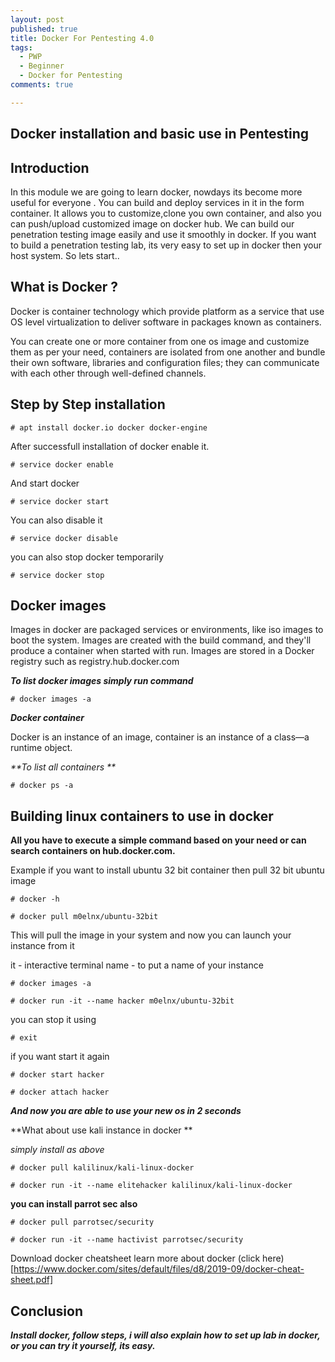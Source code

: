 ```yaml
---
layout: post
published: true
title: Docker For Pentesting 4.0
tags:
  - PWP
  - Beginner
  - Docker for Pentesting
comments: true

---
```

## Docker installation and basic use in Pentesting

## Introduction

In this module we are going to learn docker,  nowdays its become more useful for everyone . You can build and deploy services
in it in the form container.
It allows you to customize,clone you own container, and also you can push/upload customized image on docker hub.
We can build our penetration testing image easily and use it smoothly in docker.
If you want to build a penetration testing lab, its very easy to set up in docker then your host system.
So lets start..


## What is Docker ?

Docker is container technology which provide platform as a service that use OS level virtualization to deliver software in packages known as containers.

You can create one or more container from one os image and customize them as per your need, containers are isolated from one another and bundle their own software, libraries and configuration files; they can communicate with each other through well-defined channels.


## Step by Step installation
~~~
# apt install docker.io docker docker-engine
~~~
After successfull installation of docker enable it.
~~~
# service docker enable
~~~
And start docker 
~~~
# service docker start
~~~
You can also disable it 
~~~
# service docker disable
~~~
you can also stop docker temporarily
~~~
# service docker stop
~~~
## Docker images


Images in docker are packaged services or environments, like iso images to boot the system.  Images are created with the build command, and they'll produce a container when started with run. Images are stored in a Docker registry such as registry.hub.docker.com

_**To list docker images simply run command**_

~~~
# docker images -a
~~~

_**Docker container**_

Docker is an instance of an image, container is an instance of a class—a runtime object. 

_**To list all containers **_

~~~
# docker ps -a
~~~

## Building linux containers to use in docker 


**All you have to execute a simple command based on your need or can search containers on hub.docker.com.**

Example if you want to install ubuntu 32 bit container then pull 32 bit ubuntu image

~~~
# docker -h

# docker pull m0elnx/ubuntu-32bit
~~~

This will pull the image in your system and now you can launch your instance from it


it - interactive terminal
name - to put a name of your instance

~~~
# docker images -a

# docker run -it --name hacker m0elnx/ubuntu-32bit
~~~

you can stop it using 
~~~
# exit
~~~

if you want start it again 

~~~
# docker start hacker

# docker attach hacker
~~~


_**And now you are able to use your new os in 2 seconds**_

**What about use kali instance in docker **

_simply install as above_

~~~
# docker pull kalilinux/kali-linux-docker
~~~

~~~
# docker run -it --name elitehacker kalilinux/kali-linux-docker
~~~

**you can install parrot sec also**

~~~
# docker pull parrotsec/security
~~~
~~~
# docker run -it --name hactivist parrotsec/security
~~~

Download docker cheatsheet learn more about docker (click here)[https://www.docker.com/sites/default/files/d8/2019-09/docker-cheat-sheet.pdf]

## Conclusion

_**Install docker, follow steps, i will also explain how to set up lab in docker, or you can try it yourself, its easy.**_

